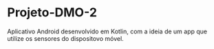 # Projeto-DMO-2
Aplicativo Android desenvolvido em Kotlin, com a ideia de um app que utilize os sensores do dispositovo móvel.
